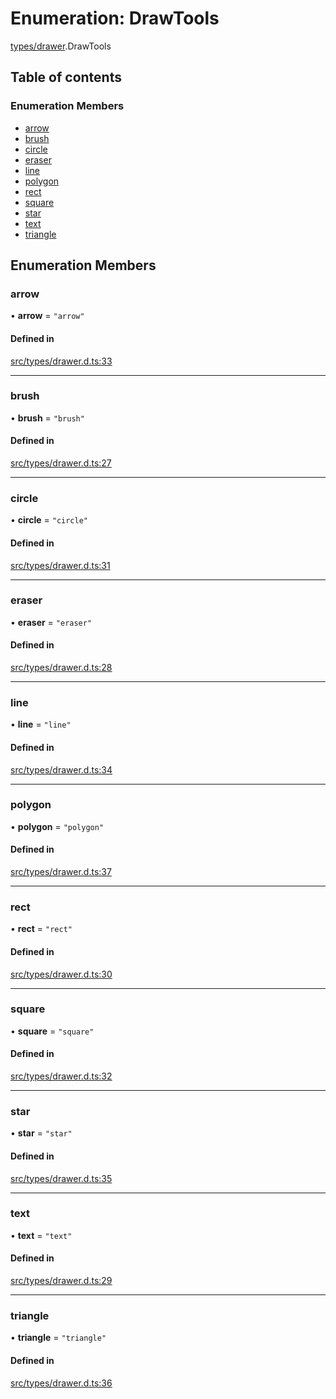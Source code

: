 # Enumeration: DrawTools

[types/drawer](../modules/types_drawer.md).DrawTools

## Table of contents

### Enumeration Members

- [arrow](types_drawer.DrawTools.md#arrow)
- [brush](types_drawer.DrawTools.md#brush)
- [circle](types_drawer.DrawTools.md#circle)
- [eraser](types_drawer.DrawTools.md#eraser)
- [line](types_drawer.DrawTools.md#line)
- [polygon](types_drawer.DrawTools.md#polygon)
- [rect](types_drawer.DrawTools.md#rect)
- [square](types_drawer.DrawTools.md#square)
- [star](types_drawer.DrawTools.md#star)
- [text](types_drawer.DrawTools.md#text)
- [triangle](types_drawer.DrawTools.md#triangle)

## Enumeration Members

### arrow

• **arrow** = ``"arrow"``

#### Defined in

[src/types/drawer.d.ts:33](https://github.com/fabwcie/drawer/blob/6f6bdfc/src/types/drawer.d.ts#L33)

___

### brush

• **brush** = ``"brush"``

#### Defined in

[src/types/drawer.d.ts:27](https://github.com/fabwcie/drawer/blob/6f6bdfc/src/types/drawer.d.ts#L27)

___

### circle

• **circle** = ``"circle"``

#### Defined in

[src/types/drawer.d.ts:31](https://github.com/fabwcie/drawer/blob/6f6bdfc/src/types/drawer.d.ts#L31)

___

### eraser

• **eraser** = ``"eraser"``

#### Defined in

[src/types/drawer.d.ts:28](https://github.com/fabwcie/drawer/blob/6f6bdfc/src/types/drawer.d.ts#L28)

___

### line

• **line** = ``"line"``

#### Defined in

[src/types/drawer.d.ts:34](https://github.com/fabwcie/drawer/blob/6f6bdfc/src/types/drawer.d.ts#L34)

___

### polygon

• **polygon** = ``"polygon"``

#### Defined in

[src/types/drawer.d.ts:37](https://github.com/fabwcie/drawer/blob/6f6bdfc/src/types/drawer.d.ts#L37)

___

### rect

• **rect** = ``"rect"``

#### Defined in

[src/types/drawer.d.ts:30](https://github.com/fabwcie/drawer/blob/6f6bdfc/src/types/drawer.d.ts#L30)

___

### square

• **square** = ``"square"``

#### Defined in

[src/types/drawer.d.ts:32](https://github.com/fabwcie/drawer/blob/6f6bdfc/src/types/drawer.d.ts#L32)

___

### star

• **star** = ``"star"``

#### Defined in

[src/types/drawer.d.ts:35](https://github.com/fabwcie/drawer/blob/6f6bdfc/src/types/drawer.d.ts#L35)

___

### text

• **text** = ``"text"``

#### Defined in

[src/types/drawer.d.ts:29](https://github.com/fabwcie/drawer/blob/6f6bdfc/src/types/drawer.d.ts#L29)

___

### triangle

• **triangle** = ``"triangle"``

#### Defined in

[src/types/drawer.d.ts:36](https://github.com/fabwcie/drawer/blob/6f6bdfc/src/types/drawer.d.ts#L36)
